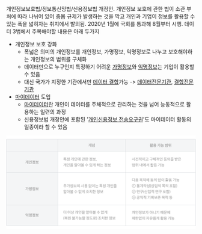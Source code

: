 개인정보보호법/정보통신망법/신용정보법 개정안. 개인정보 보호에 관한 법이 소관 부처에 따라 나뉘어 있어 중봅 규제가 발생하는 것을 막고 개인과 기업이 정보를 활용할 수 있는 폭을 넓히자는 취지에서 발의됨. 2020년 1월에 국회를 통과해 8월부터 시행.
데이터 3법에서 주목해야할 내용은 아래 두가지
- 개인정보 보호 강화
	- 폭넓은 의미의 개인정보를 개인정보, 가명정보, 익명정보로 나누고 보호해야하는 개인정보의 범위를 구체화
	- 데이터만으로 누구인지 특정하기 어려운 [가명정보](가명정보)와 [익명정보](익명정보)는 기업이 활용할 수 있음
	- 대신 국가가 지정한 기관에서만 [데이터 결합](데이터%20결합.md)가능 -> [데이터전문기관](데이터전문기관.md), [결합전문기관](결합전문기관)
- [마이데이터](마이데이터.md) 도입
	- [마이데이터](마이데이터.md)란 개인이 데이터를 주체적으로 관리하는 것을 넘어 능동적으로 활용하는 일련의 과정
	- 신용정보법 개정안에 포함된 '[개인신용정보 전송요구권](개인신용정보%20전송요구권)'도 마이데이터 활동의 일종이라 할 수 있음

![개인정보](개인정보.png)
